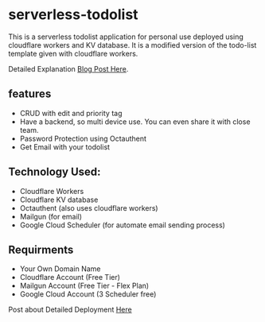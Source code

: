 # serverless-todolist
This is a serverless todolist application for personal use deployed using cloudflare workers and KV database. It is a modified version of the todo-list template given with cloudflare workers.

Detailed Explanation [Blog Post Here](https://smartgoat.me).
## features
* CRUD with edit and priority tag
* Have a backend, so multi device use. You can even share it with close team.
* Password Protection using Octauthent
* Get Email with your todolist
## Technology Used:
* Cloudflare Workers
* Cloudflare KV database
* Octauthent (also uses cloudflare workers)
* Mailgun (for email)
* Google Cloud Scheduler (for automate email sending process)
## Requirments
* Your Own Domain Name
* Cloudflare Account (Free Tier)
* Mailgun Account (Free Tier - Flex Plan)
* Google Cloud Account (3 Scheduler free)

Post about Detailed Deployment [Here](https://smartgoat.me/)


